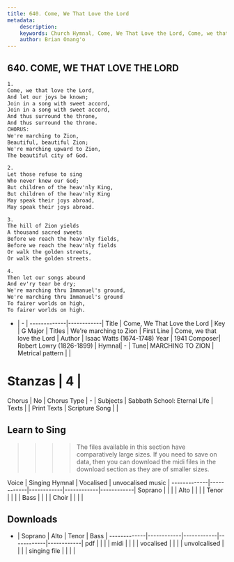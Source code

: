 ```yaml
---
title: 640. Come, We That Love the Lord
metadata:
    description: 
    keywords: Church Hymnal, Come, We That Love the Lord, Come, we that love the Lord , We're marching to Zion
    author: Brian Onang'o
---
```



## 640. COME, WE THAT LOVE THE LORD

```txt
1.
Come, we that love the Lord,
And let our joys be known;
Join in a song with sweet accord,
Join in a song with sweet accord,
And thus surround the throne,
And thus surround the throne.
CHORUS:
We're marching to Zion,
Beautiful, beautiful Zion;
We're marching upward to Zion,
The beautiful city of God.

2.
Let those refuse to sing
Who never knew our God;
But children of the heav'nly King,
But children of the heav'nly King
May speak their joys abroad,
May speak their joys abroad.

3.
The hill of Zion yields
A thousand sacred sweets
Before we reach the heav'nly fields,
Before we reach the heav'nly fields
Or walk the golden streets,
Or walk the golden streets.

4.
Then let our songs abound
And ev'ry tear be dry;
We're marching thru Immanuel's ground,
We're marching thru Immanuel's ground
To fairer worlds on high,
To fairer worlds on high.
```

- |   -  |
-------------|------------|
Title | Come, We That Love the Lord |
Key | G Major |
Titles | We're marching to Zion |
First Line | Come, we that love the Lord  |
Author | Isaac Watts (1674-1748)
Year | 1941
Composer| Robert Lowry (1826-1899) |
Hymnal|  - |
Tune| MARCHING TO ZION |
Metrical pattern | |
# Stanzas | 4 |
Chorus | No |
Chorus Type | - |
Subjects | Sabbath School: Eternal Life |
Texts |  |
Print Texts | 
Scripture Song |  |
  
## Learn to Sing

>>>> The files available in this section have comparatively large sizes. If you need to save on data, then you can download the midi files in the download section as they are of smaller sizes.

Voice |  Singing Hymnal | Vocalised | unvocalised music |
-------------|------------|------------|------------|------------|
Soprano | | | |
Alto | | | |
Tenor | | | |
Bass | | | |
Choir | | | |

## Downloads

- |  Soprano | Alto | Tenor | Bass |
-------------|------------|------------|------------|------------|
pdf | | | |
midi | | | |
vocalised | | | |
unvolcalised | | | |
singing file | | | |
  